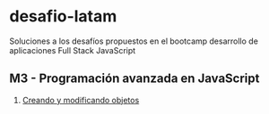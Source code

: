 # desafio-latam
Soluciones a los desafíos propuestos en el bootcamp desarrollo de aplicaciones Full Stack JavaScript

## M3 - Programación avanzada en JavaScript
01. [Creando y modificando objetos](https://arielarmijo.github.io/desafio-latam/M03/01/D01/solucion/indext.html)
